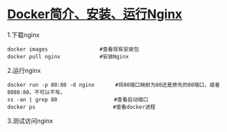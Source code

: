 # [Docker简介、安装、运行Nginx](https://www.cnblogs.com/Huang-Niu/p/11407914.html)

1.下载nginx

```
docker images　　　　　　　　　　#查看现有安装包
docker pull nginx　　　　　　　 #安装Nginx
```

2.运行nginx

```
docker run -p 80:80 -d nginx　　　　#将80端口映射为80还是原先的80端口，或者8080:80，不可以不写。
ss -an | grep 80　　　　　　　　　　　#查看启动端口
docker ps　　　　　　　　　　　　　　　#查看docker进程
```

3.测试访问nginx

